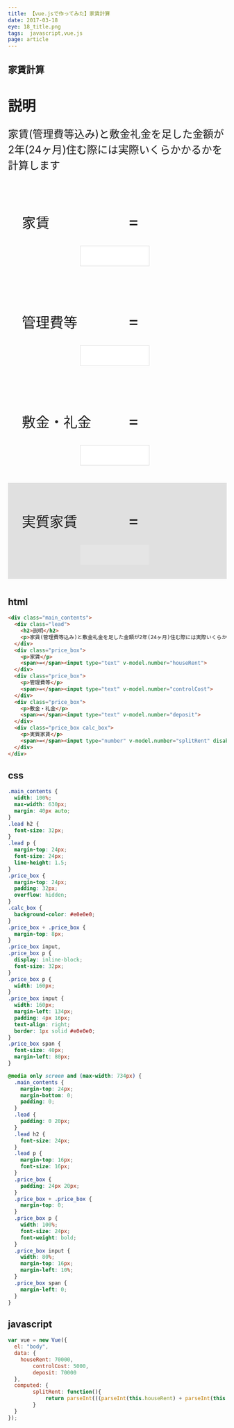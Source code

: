 ```yaml
---
title: 【vue.jsで作ってみた】家賃計算
date: 2017-03-18
eye: 18_title.png
tags:  javascript,vue.js
page: article
---
```


## 家賃計算

<script src="http://cdnjs.cloudflare.com/ajax/libs/vue/1.0.17/vue.min.js"></script>

<style>.main_contents {width: 100%;max-width: 630px;margin: 40px auto;}.lead h2 {font-size: 32px;}.lead p {margin-top: 24px;font-size: 24px;line-height: 1.5;}.price_box {margin-top: 24px;padding: 32px;overflow: hidden;}.calc_box {background-color: #e0e0e0;}.price_box + .price_box {margin-top: 8px;}.price_box input,.price_box p {display: inline-block;font-size: 32px;}.price_box p {width: 160px;}.price_box input {width: 160px;margin-left: 134px;padding: 4px 16px;color: #333;text-align: right;border: 1px solid #e0e0e0;}.price_box span {font-size: 40px;margin-left: 80px;}@media only screen and (max-width: 734px) {.main_contents {margin-top: 24px;margin-bottom: 0;padding: 0;}.lead {padding: 0 20px;}.lead h2 {font-size: 24px;}.lead p {margin-top: 16px;font-size: 16px;}.price_box {padding: 24px 20px;}.price_box + .price_box {margin-top: 0;}.price_box p {width: 100%;font-size: 24px;font-weight: bold;}.price_box input {width: 80%;margin-top: 16px;margin-left: 10%;}.price_box span {margin-left: 0;}}</style>

<div class="main_contents">
  <div class="lead">
    <h2>説明</h2>
    <p>家賃(管理費等込み)と敷金礼金を足した金額が2年(24ヶ月)住む際には実際いくらかかるかを計算します</p>
  </div>
  <div class="price_box">
    <p>家賃</p>
    <span>=</span><input type="text" v-model.number="houseRent">
  </div>
  <div class="price_box">
    <p>管理費等</p>
    <span>=</span><input type="text" v-model.number="controlCost">
  </div>
  <div class="price_box">
    <p>敷金・礼金</p>
    <span>=</span><input type="text" v-model.number="deposit">
  </div>
  <div class="price_box calc_box">
    <p>実質家賃</p>
    <span>=</span><input type="number" v-model.number="splitRent" disabled>
  </div>
</div>

<script>var vue = new Vue({el: "body",data: {houseRent: 70000,controlCost: 5000,deposit: 70000},computed: {splitRent: function(){return parseInt(((parseInt(this.houseRent) + parseInt(this.controlCost)) * 24 + parseInt(this.deposit)) / 24);}}});</script>

## html
```html
<div class="main_contents">
  <div class="lead">
    <h2>説明</h2>
    <p>家賃(管理費等込み)と敷金礼金を足した金額が2年(24ヶ月)住む際には実際いくらかかるかを計算します</p>
  </div>
  <div class="price_box">
    <p>家賃</p>
    <span>=</span><input type="text" v-model.number="houseRent">
  </div>
  <div class="price_box">
    <p>管理費等</p>
    <span>=</span><input type="text" v-model.number="controlCost">
  </div>
  <div class="price_box">
    <p>敷金・礼金</p>
    <span>=</span><input type="text" v-model.number="deposit">
  </div>
  <div class="price_box calc_box">
    <p>実質家賃</p>
    <span>=</span><input type="number" v-model.number="splitRent" disabled>
  </div>
</div>
```

## css
```css
.main_contents {
  width: 100%;
  max-width: 630px;
  margin: 40px auto;
}
.lead h2 {
  font-size: 32px;
}
.lead p {
  margin-top: 24px;
  font-size: 24px;
  line-height: 1.5;
}
.price_box {
  margin-top: 24px;
  padding: 32px;
  overflow: hidden;
}
.calc_box {
  background-color: #e0e0e0;
}
.price_box + .price_box {
  margin-top: 8px;
}
.price_box input,
.price_box p {
  display: inline-block;
  font-size: 32px;
}
.price_box p {
  width: 160px;
}
.price_box input {
  width: 160px;
  margin-left: 134px;
  padding: 4px 16px;
  text-align: right;
  border: 1px solid #e0e0e0;
}
.price_box span {
  font-size: 40px;
  margin-left: 80px;
}

@media only screen and (max-width: 734px) {
  .main_contents {
    margin-top: 24px;
    margin-bottom: 0;
    padding: 0;
  }
  .lead {
    padding: 0 20px;
  }
  .lead h2 {
    font-size: 24px;
  }
  .lead p {
    margin-top: 16px;
    font-size: 16px;
  }
  .price_box {
    padding: 24px 20px;
  }
  .price_box + .price_box {
    margin-top: 0;
  }
  .price_box p {
    width: 100%;
    font-size: 24px;
    font-weight: bold;
  }
  .price_box input {
    width: 80%;
    margin-top: 16px;
    margin-left: 10%;
  }
  .price_box span {
    margin-left: 0;
  }
}
```

## javascript
```javascript
var vue = new Vue({
  el: "body",
  data: {
    houseRent: 70000,
		controlCost: 5000,
		deposit: 70000
  },
  computed: {
		splitRent: function(){
			return parseInt(((parseInt(this.houseRent) + parseInt(this.controlCost)) * 24 + parseInt(this.deposit)) / 24);
		}
  }
});

```
